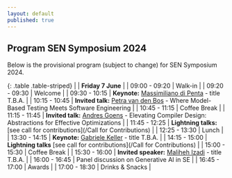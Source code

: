 ```yaml
---
layout: default
published: true
---
```

## Program SEN Symposium 2024
Below is the provisional program (subject to change) for SEN Symposium 2024.

{: .table .table-striped}
|               | <b>Friday 7 June</b>                                                                |
| 09:00 - 09:20 | Walk-in                                                                             |
| 09:20 - 09:30 | Welcome                                                                             |
| 09:30 - 10:15 | <b>Keynote:</b> [Massimiliano di Penta](https://mdipenta.github.io/) - title T.B.A. |
| 10:15 - 10:45 | <b>Invited talk:</b> [Petra van den Bos](https://petravdbos.nl/) - Where Model-Based Testing Meets Software Engineering    |
| 10:45 - 11:15 | Coffee Break                                                                        |
| 11:15 - 11:45 | <b>Invited talk:</b> [Andres Goens](https://goens.org/) - Elevating Compiler Design: Abstractions for Effective Optimizations              |
| 11:45 - 12:25 | <b>Lightning talks:</b> [see call for contributions](/Call for Contributions)        |
| 12:25 - 13:30 | Lunch                                                                               |
| 13:30 - 14:15 | <b>Keynote:</b> [Gabriele Keller](https://www.uu.nl/staff/GKKeller) - title T.B.A.                                                      |
| 14:15 - 15:00 | <b>Lightning talks</b> [see call for contributions](/Call for Contributions)         |
| 15:00 - 15:30 | Coffee Break                                                                        |
| 15:30 - 16:00 | <b>Invited speaker:</b> [Maliheh Izadi](https://malihehizadi.github.io/PersonalWebsite/) - title T.B.A.   |
| 16:00 - 16:45 | Panel discussion on Generative AI in SE                                             |
| 16:45 - 17:00 | Awards                                                                              |
| 17:00 - 18:30 | Drinks & Snacks                                                                     |
